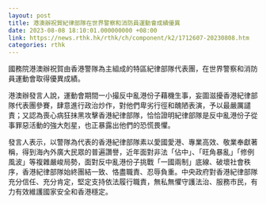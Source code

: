 ```yaml
---
layout: post
title: 港澳辦祝賀紀律部隊在世界警察和消防員運動會成績優異
date: 2023-08-08 18:10:01.000000000 +08:00
link: https://news.rthk.hk/rthk/ch/component/k2/1712607-20230808.htm
categories: rthk
---
```


國務院港澳辦祝賀由香港警隊為主組成的特區紀律部隊代表團，在世界警察和消防員運動會取得優異成績。

港澳辦發言人說，運動會期間一小撮反中亂港份子藉機生事，妄圖滋擾香港紀律部隊代表團參賽，肆意進行政治炒作，對他們卑劣行徑和醜陋表演，予以最嚴厲譴責；又認為喪心病狂抹黑攻擊香港紀律部隊，恰恰證明紀律部隊是反中亂港份子從事罪惡活動的強大剋星，也正暴露出他們的恐慌畏懼。

發言人表示，以警隊為代表的香港紀律部隊素以愛國愛港、專業高效、敬業奉獻著稱，得到海內外廣大民眾的普遍讚譽，近年面對非法「佔中」、「旺角暴亂」「修例風波」等複雜嚴峻局勢，面對反中亂港份子挑戰「一國兩制」底線、破壞社會秩序，香港紀律部隊始終團結一致、恪盡職責、忍辱負重。中央政府對香港紀律部隊充分信任、充分肯定，堅定支持依法履行職責，無私無懼守護法治、服務市民，有力有效維護國家安全和香港穩定。

